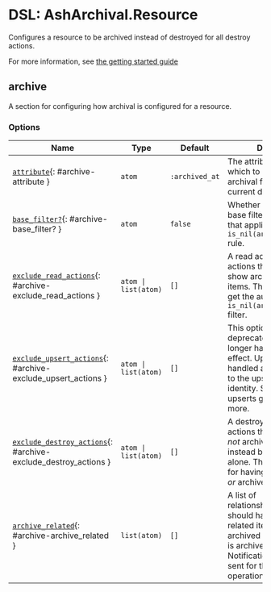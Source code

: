 <!--
This file was generated by Spark. Do not edit it by hand.
-->
# DSL: AshArchival.Resource

Configures a resource to be archived instead of destroyed for all destroy actions.

For more information, see [the getting started guide](/documentation/tutorials/get-started-with-ash-archival.md)


## archive
A section for configuring how archival is configured for a resource.






### Options

| Name | Type | Default | Docs |
|------|------|---------|------|
| [`attribute`](#archive-attribute){: #archive-attribute } | `atom` | `:archived_at` | The attribute in which to store the archival flag (the current datetime). |
| [`base_filter?`](#archive-base_filter?){: #archive-base_filter? } | `atom` | `false` | Whether or not a base filter exists that applies the `is_nil(archived_at)` rule. |
| [`exclude_read_actions`](#archive-exclude_read_actions){: #archive-exclude_read_actions } | `atom \| list(atom)` | `[]` | A read action or actions that should show archived items. They will not get the automatic `is_nil(archived_at)` filter. |
| [`exclude_upsert_actions`](#archive-exclude_upsert_actions){: #archive-exclude_upsert_actions } | `atom \| list(atom)` | `[]` | This option is deprecated as it no longer has any effect. Upserts are handled according to the upsert identity. See the upserts guide for more. |
| [`exclude_destroy_actions`](#archive-exclude_destroy_actions){: #archive-exclude_destroy_actions } | `atom \| list(atom)` | `[]` | A destroy action or actions that should *not* archive, but instead be left alone. This allows for having a destroy *or* archive pattern. |
| [`archive_related`](#archive-archive_related){: #archive-archive_related } | `list(atom)` | `[]` | A list of relationships that should have all related items archived when this is archived. Notifications are not sent for this operation. |







<style type="text/css">.spark-required::after { content: "*"; color: red !important; }</style>
